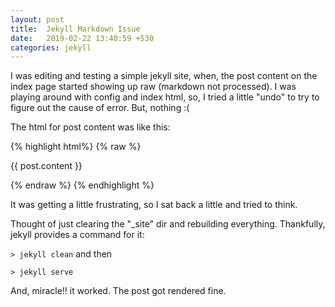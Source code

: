 ```yaml
---
layout: post
title:  Jekyll Markdown Issue
date:   2019-02-22 13:40:59 +530
categories: jekyll
---
```


I was editing and testing a simple jekyll site, when, the post content on the index page started showing up raw (markdown not processed). I was playing around with config and index html, so, I tried a little "undo" to try to figure out the cause of error. But, nothing :(

The html for post content was like this:

{% highlight html%}
{% raw %}
<p> {{ post.content }} </p>
{% endraw %}
{% endhighlight %}

It was getting a little frustrating, so I sat back a little and tried to think.

Thought of just clearing the "_site" dir and rebuilding everything. Thankfully, jekyll provides a command for it:

`> jekyll clean`
and then

`> jekyll serve`

And, miracle!! it worked. The post got rendered fine.


